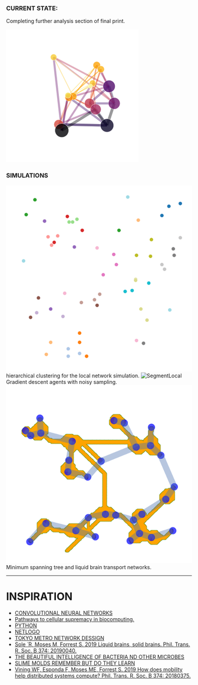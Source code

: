### CURRENT STATE:

Completing further analysis section of final print.




![SegmentLocal](red1.png)

### SIMULATIONS



![SegmentLocal](figures/clusters.gif)
hierarchical clustering for the local network simulation.
![SegmentLocal](figures/gif1.gif)
Gradient descent agents with noisy sampling.
![SegmentLocal](figures/mstvslb2.png)
Minimum spanning tree and liquid brain transport networks.

---------



# INSPIRATION

* [CONVOLUTIONAL NEURAL NETWORKS](https://arxiv.org/pdf/1808.01346.pdf)
* [Pathways to cellular supremacy in biocomputing. ](https://www.nature.com/articles/s41467-019-13232-z#Sec5)
* [PYTHON](http://ohllab.org/CFD_course/index.html)
* [NETLOGO](http://www.cs.us.es/~fsancho/?e=138)
* [TOKYO METRO NETWORK DESSIGN](https://www.researchgate.net/publication/41111573_Rules_for_Biologically_Inspired_Adaptive_Network_Design)
* [Sole ́ R, Moses M, Forrest S. 2019 Liquid brains, solid brains. Phil.
Trans. R. Soc. B 374: 20190040.](http://dx.doi.org/10.1098/rstb.2019.0040)
* [THE BEAUTIFUL INTELLIGENCE OF BACTERIA ND OTHER MICROBES](https://www.quantamagazine.org/the-beautiful-intelligence-of-bacteria-and-other-microbes-20171113/)
* [SLIME MOLDS REMEMBER BUT DO THEY LEARN](https://www.quantamagazine.org/slime-molds-remember-but-do-they-learn-20180709/)
* [Vining WF, Esponda F, Moses ME, Forrest S. 2019 How does mobility help distributed systems compute?
Phil. Trans. R. Soc. B 374: 20180375.](http://dx.doi.org/10.1098/rstb.2018.0375)
